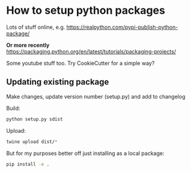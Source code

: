 # How to setup python packages

Lots of stuff online, e.g. https://realpython.com/pypi-publish-python-package/

**Or more recently** https://packaging.python.org/en/latest/tutorials/packaging-projects/

Some youtube stuff too. Try CookieCutter for a simple way?

## Updating existing package

Make changes, update version number (setup.py) and add to changelog

Build:

```bash
python setup.py sdist
```

Upload:

```bash
twine upload dist/*
```

But for my purposes better off just installing as a local package:

```bash
pip install -e .
```
